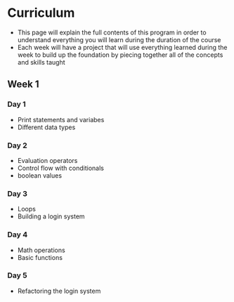 
# Curriculum
 - This page will explain the full contents
   of this program in order to understand
   everything you will learn during the duration
   of the course
 - Each week will have a project that will use
   everything learned during the week to build
   up the foundation by piecing together all of
   the concepts and skills taught


## Week 1
### Day 1
 - Print statements and variabes
 - Different data types

### Day 2
 - Evaluation operators
 - Control flow with conditionals
 - boolean values

### Day 3
 - Loops
 - Building a login system

### Day 4
 - Math operations
 - Basic functions

### Day 5
 - Refactoring the login system

